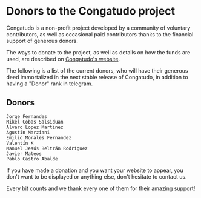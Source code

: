 # Donors to the Congatudo project

Congatudo is a non-profit project developed by a community of voluntary
contributors, as well as occasional paid contributors thanks to the financial
support of generous donors.

The ways to donate to the project, as well as details on how the funds are
used, are described on [Congatudo's website](https://congatudo.cloud/general/donate/).

The following is a list of the current donors, who will have their
generous deed immortalized in the next stable release of Congatudo,
in addition to having a "Donor" rank in telegram.

## Donors

    Jorge Fernandes
    Mikel Cobas Salsiduan
    Alvaro Lopez Martinez
    Agustin Marziani
    Emilio Morales Fernandez
    Valentín K
    Manuel Jesús Beltrán Rodríguez
    Javier Mateos
    Pablo Castro Abalde

If you have made a donation and you want your website to appear, you don't want to be displayed or anything else, don't hesitate to contact us.

Every bit counts and we thank every one of them for their amazing support!
